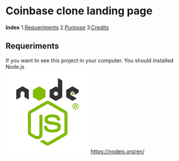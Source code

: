 # Coinbase clone landing page

**Index**
1.[Requeriments](#id1)
2.[Purpose](#id2)
3.[Credits](#id3)



## Requeriments <a name="id1"></a>

If you want to see this project in your computer. You should installed Node.js<br>
<img src="ASSETS/README_IMG/Node-js.png">
    https://nodejs.org/en/


